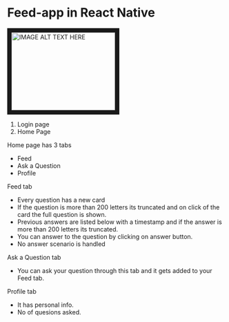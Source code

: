 # Feed-app  in React Native

<a href="http://www.youtube.com/watch?feature=player_embedded&v=YOUTUBE_VIDEO_ID_HERE
" target="_blank"><img src="https://imgflip.com/gif/3x4utx" 
alt="IMAGE ALT TEXT HERE" width="240" height="180" border="10" /></a>

1. Login page 
2. Home Page

Home page has 3 tabs
  - Feed
  - Ask a Question
  - Profile

Feed tab
   - Every question has a new card 
   - If the question is more than 200 letters its truncated and on click of the card the full question is shown.
   - Previous answers are listed below with a timestamp and if the answer is more than 200 letters its truncated.
   - You can answer to the question by clicking on answer button.
   - No answer scenario is handled

Ask a Question tab
   -  You can ask your question through this tab and it gets added to your Feed tab.

Profile tab
   - It has personal info.
   - No of quesions asked.
 
